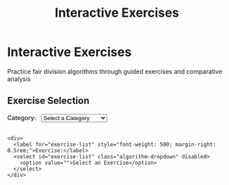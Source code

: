 ﻿---
layout: default
title: Interactive Exercises
permalink: /exercises/
---

<div class="page-header">
  <h1 class="page-title">Interactive Exercises</h1>
  <p class="page-description">Practice fair division algorithms through guided exercises and comparative analysis</p>
</div>

<div class="content-block">
  <h2>Exercise Selection</h2>
  <div style="display: flex; gap: 1rem; align-items: center; flex-wrap: wrap; margin-bottom: 2rem;">
    <div>
      <label for="exercise-category" style="font-weight: 500; margin-right: 0.5rem;">Category:</label>
      <select id="exercise-category" class="algorithm-dropdown">
        <option value="">Select a Category</option>
        <option value="simulation">Algorithm Simulation</option>
        <option value="comparative">Comparative Analysis</option>
      </select>
    </div>

    <div>
      <label for="exercise-list" style="font-weight: 500; margin-right: 0.5rem;">Exercise:</label>
      <select id="exercise-list" class="algorithm-dropdown" disabled>
        <option value="">Select an Exercise</option>
      </select>
    </div>
  </div>
</div>

<div class="content-block" id="exercise-panel" style="display: none;">
  <div style="text-align: center; margin-bottom: 2rem;">
    <h2 id="exercise-title">Exercise Title</h2>
    <div style="display: flex; justify-content: center; gap: 1rem; margin-top: 1rem;">
      <span id="exercise-difficulty" class="meta-badge"></span>
      <span id="exercise-time" class="meta-badge"></span>
    </div>
  </div>

  <div id="exercise-description" style="font-size: 1.1rem; margin-bottom: 2rem; text-align: center;"></div>

  <div id="exercise-objectives" style="margin-bottom: 2rem;"></div>

  <div id="exercise-instructions" style="background: #f8f9fa; padding: 1.5rem; border-radius: 8px; margin-bottom: 2rem;"></div>

  <div style="text-align: center;">
    <a href="{{ '/' | relative_url }}" class="nav-button primary">Go to the simulator!</a>
  </div>
</div>

<script src="{{ '/assets/exercises/exercises.js' | relative_url }}"></script>